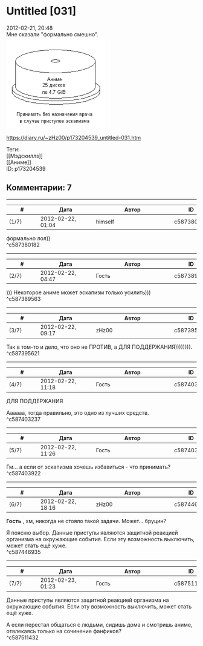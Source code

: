 Untitled [031]
==============

  
2012-02-21, 20:48  
 Мне сказали "формально смешно".   
  ![](pics/a9fab457371c.png)    
  
<https://diary.ru/~zHz00/p173204539_untitled-031.htm>  
  
Теги:  
[[Мэдскиллз]]  
[[Аниме]]  
ID: p173204539  


Комментарии: 7
--------------

  


---



|         #         |              Дата              |                     Автор                     |           ID           |
| --- | --- | --- | --- |
| (1/7) | 2012-02-22, 01:04 | himself | c587380182 |

  
 формально лол))   
 ^c587380182

---



|         #         |              Дата              |                     Автор                     |           ID           |
| --- | --- | --- | --- |
| (2/7) | 2012-02-22, 04:47 | Гость | c587389563 |

  
 ))) Некоторое аниме может эскапизм только усилить)))   
 ^c587389563

---



|         #         |              Дата              |                     Автор                     |           ID           |
| --- | --- | --- | --- |
| (3/7) | 2012-02-22, 09:17 | zHz00 | c587395621 |

  
 Так в том-то и дело, что оно не ПРОТИВ, а ДЛЯ ПОДДЕРЖАНИЯ)))))))).   
 ^c587395621

---



|         #         |              Дата              |                     Автор                     |           ID           |
| --- | --- | --- | --- |
| (4/7) | 2012-02-22, 11:18 | Гость | c587403237 |

  
  ДЛЯ ПОДДЕРЖАНИЯ    
   
 Аааааа, тогда правильно, это одно из лучших средств.   
 ^c587403237

---



|         #         |              Дата              |                     Автор                     |           ID           |
| --- | --- | --- | --- |
| (5/7) | 2012-02-22, 11:26 | Гость | c587403922 |

  
 Гм... а если от эскапизма хочешь избавиться - что принимать?   
 ^c587403922

---



|         #         |              Дата              |                     Автор                     |           ID           |
| --- | --- | --- | --- |
| (6/7) | 2012-02-22, 18:16 | zHz00 | c587446935 |

  
  **Гость**  , хм, никогда не стояло такой задачи. Может... бруцин?   
   
 Я поясню выбор. Данные приступы являются защитной реакцией организма на окружающие события. Если эту возможность выключить, может стать ещё хуже.   
 ^c587446935

---



|         #         |              Дата              |                     Автор                     |           ID           |
| --- | --- | --- | --- |
| (7/7) | 2012-02-23, 01:23 | Гость | c587511432 |

  
  Данные приступы являются защитной реакцией организма на окружающие события. Если эту возможность выключить, может стать ещё хуже.    
   
 А если перестал общаться с людьми, сидишь дома и смотришь аниме, отвлекаясь только на сочинение фанфиков?   
 ^c587511432